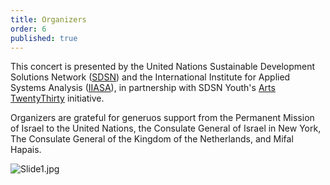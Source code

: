 ```yaml
---
title: Organizers
order: 6
published: true
---
```

This concert is presented by the United Nations Sustainable Development Solutions Network ([SDSN](www.unsdsn.org)) and the International Institute for Applied Systems Analysis ([IIASA](http://www.iiasa.ac.at/)), in partnership with SDSN Youth's [Arts TwentyThirty](http://twenty-thirty.org/) initiative.

Organizers are grateful for generuos support from the Permanent Mission of Israel to the United Nations, the Consulate General of Israel in New York, The Consulate General of the Kingdom of the Netherlands, and Mifal Hapais.

![Slide1.jpg]({{site.baseurl}}/media/Slide1.jpg)


